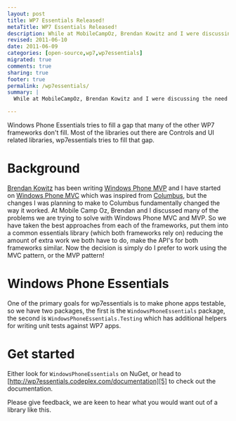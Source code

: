 ```yaml
---
layout: post
title: WP7 Essentials Released!
metaTitle: WP7 Essentials Released!
description: While at MobileCampOz, Brendan Kowitz and I were discussing the need for a essentials library for WP7, this library is focused on code issues, not UI
revised: 2011-06-10
date: 2011-06-09
categories: [open-source,wp7,wp7essentials]
migrated: true
comments: true
sharing: true
footer: true
permalink: /wp7essentials/
summary: | 
  While at MobileCampOz, Brendan Kowitz and I were discussing the need for a essentials library for WP7, this library is focused on code issues, not UI

---
```

Windows Phone Essentials tries to fill a gap that many of the other WP7 frameworks don't fill. Most of the libraries out there are Controls and UI related libraries, wp7essentials tries to fill that gap.

# Background
[Brendan Kowitz][1] has been writing [Windows Phone MVP][2] and I have started on [Windows Phone MVC][3] which was inspired from [Columbus][4], but the changes I was planning to make to Columbus fundamentally changed the way it worked.
At Mobile Camp Oz, Brendan and I discussed many of the problems we are trying to solve with Windows Phone MVC and MVP. So we have taken the best approaches from each of the frameworks, put them into a common essentials library (which both frameworks rely on) reducing the amount of extra work we both have to do, make the API's for both frameworks similar. Now the decision is simply do I prefer to work using the MVC pattern, or the MVP pattern!

# Windows Phone Essentials
One of the primary goals for wp7essentials is to make phone apps testable, so we have two packages, the first is the `WindowsPhoneEssentials` package, the second is `WindowsPhoneEssentials.Testing` which has additional helpers for writing unit tests against WP7 apps.

# Get started
Either look for `WindowsPhoneEssentials` on NuGet, or head to [http://wp7essentials.codeplex.com/documentation][5] to check out the documentation. 

Please give feedback, we are keen to hear what you would want out of a library like this.


  [1]: http://www.kowitz.net/
  [2]: http://windowsphonemvp.codeplex.com/
  [3]: http://windowsphonemvc.codeplex.com/
  [4]: http://columbus.codeplex.com/
  [5]: http://wp7essentials.codeplex.com/documentation